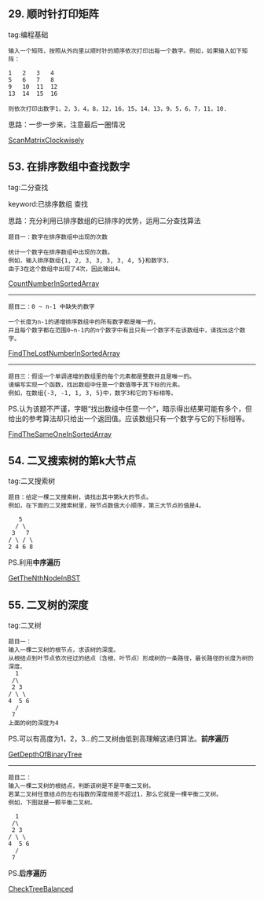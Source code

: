 



## 29. 顺时针打印矩阵 ##

tag:编程基础

	输入一个矩阵，按照从外向里以顺时针的顺序依次打印出每一个数字。例如，如果输入如下矩阵：
	
	1	2	3	4
	5	6	7	8
	9	10	11	12
	13	14	15	16
	
	则依次打印出数字1，2，3，4，8，12，16，15，14，13，9，5，6，7，11，10.

思路：一步一步来，注意最后一圈情况

[ScanMatrixClockwisely](ScanMatrixClockwisely.java)

## 53. 在排序数组中查找数字 ##

tag:二分查找

keyword:已排序数组 查找

思路：充分利用已排序数组的已排序的优势，运用二分查找算法

	题目一：数字在排序数组中出现的次数
	
	统计一个数字在排序数组中出现的次数。
	例如，输入排序数组{1, 2, 3, 3, 3, 3, 4, 5}和数字3，
	由于3在这个数组中出现了4次，因此输出4。

[CountNumberInSortedArray](CountNumberInSortedArray.java)

---

	题目二：0 ~ n-1 中缺失的数字
	
	一个长度为n-1的递增排序数组中的所有数字都是唯一的，
	并且每个数字都在范围0~n-1内的n个数字中有且只有一个数字不在该数组中，请找出这个数字。

[FindTheLostNumberInSortedArray](FindTheLostNumberInSortedArray.java)

---

	题目三：假设一个单调递增的数组里的每个元素都是整数并且是唯一的。
	请编写实现一个函数，找出数组中任意一个数值等于其下标的元素。
	例如，在数组{-3, -1, 1, 3, 5}中，数字3和它的下标相等。

PS.认为该题不严谨，字眼“找出数组中任意一个”，暗示得出结果可能有多个，但给出的参考算法却只给出一个返回值。应该数组只有一个数字与它的下标相等。

[FindTheSameOneInSortedArray](FindTheSameOneInSortedArray.java)

## 54. 二叉搜索树的第k大节点 ##

tag:二叉搜索树

	题目：给定一棵二叉搜索树，请找出其中第k大的节点。
	例如，在下面的二叉搜索树里，按节点数值大小顺序，第三大节点的值是4。
	
	   5
	  / \
	 3   7
	/ \ / \
	2 4 6 8

PS.利用**中序遍历**

[GetTheNthNodeInBST](GetTheNthNodeInBST.java)

## 55. 二叉树的深度

tag:二叉树

	题目一：
	输入一棵二叉树的根节点，求该树的深度。
	从根结点到叶节点依次经过的结点（含根、叶节点）形成树的一条路径，最长路径的长度为树的深度。
	  1
	 /\
	 2 3
	/ \ \
	4  5 6
	  /
	 7
	上面的树的深度为4

PS.可以有高度为1，2，3...的二叉树由低到高理解这递归算法。**前序遍历**

[GetDepthOfBinaryTree](GetDepthOfBinaryTree.java)

---

	题目二：
	输入一棵二叉树的根结点，判断该树是不是平衡二叉树。
	若某二叉树任意结点的左右指数的深度相差不超过1，那么它就是一棵平衡二叉树。
	例如，下图就是一颗平衡二叉树。

	  1
	 /\
	 2 3
	/ \ \
	4  5 6
	  /
	 7

PS.**后序遍历**

[CheckTreeBalanced](CheckTreeBalanced.java)





